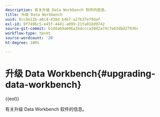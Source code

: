 ```yaml
---
description: 有关升级 Data Workbench 软件的信息。
title: 升级 Data Workbench
uuid: 8cc8e12b-a0c4-438d-b4b7-a27b37ef9daf
exl-id: 9f7496c5-e45f-4441-a099-21fa018d9742
source-git-commit: b1dda69a606a16dccca30d2a74c7e63dbd27936c
workflow-type: tm+mt
source-wordcount: '20'
ht-degree: 100%

---
```


# 升级 Data Workbench{#upgrading-data-workbench}

{{eol}}

有关升级 Data Workbench 软件的信息。
